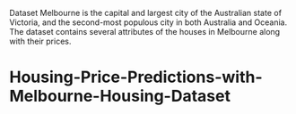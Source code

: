 Dataset
 Melbourne is the capital and largest city of the Australian state of Victoria, and the
 second-most populous city in both Australia and Oceania. The dataset contains several
 attributes of the houses in Melbourne along with their prices.
 # Housing-Price-Predictions-with-Melbourne-Housing-Dataset
